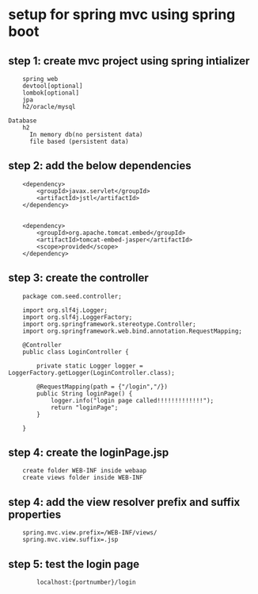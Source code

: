 # **setup for spring mvc using spring boot**
## step 1: create mvc project using spring intializer
		spring web
		devtool[optional]
		lombok[optional]
		jpa
		h2/oracle/mysql

	Database
	    h2 
		  In memory db(no persistent data)
		  file based (persistent data)



## step 2: add the below dependencies

        <dependency>
			<groupId>javax.servlet</groupId>
			<artifactId>jstl</artifactId>
		</dependency>

	
		<dependency>
			<groupId>org.apache.tomcat.embed</groupId>
			<artifactId>tomcat-embed-jasper</artifactId>
			<scope>provided</scope>
		</dependency>


## step 3: create the controller
		package com.seed.controller;

		import org.slf4j.Logger;
		import org.slf4j.LoggerFactory;
		import org.springframework.stereotype.Controller;
		import org.springframework.web.bind.annotation.RequestMapping;

		@Controller
		public class LoginController {
			
			private static Logger logger = LoggerFactory.getLogger(LoginController.class);
			
			@RequestMapping(path = {"/login","/})
			public String loginPage() {
				logger.info("login page called!!!!!!!!!!!!!");
				return "loginPage";
			}
	
		}


## step 4: create the loginPage.jsp
		create folder WEB-INF inside webaap
		create views folder inside WEB-INF

## step 4: add the view resolver prefix and suffix properties
		spring.mvc.view.prefix=/WEB-INF/views/
		spring.mvc.view.suffix=.jsp

## step 5: test the login page
			localhost:{portnumber}/login
